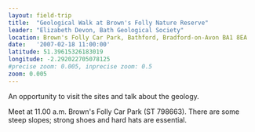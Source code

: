 ```yaml
---
layout: field-trip
title:  "Geological Walk at Brown's Folly Nature Reserve"
leader: "Elizabeth Devon, Bath Geological Society"
location: Brown's Folly Car Park, Bathford, Bradford-on-Avon BA1 8EA
date:   '2007-02-18 11:00:00'
latitude: 51.39615326183019
longitude: -2.292022705078125
#precise zoom: 0.005, inprecise zoom: 0.5
zoom: 0.005
---
```

An opportunity to visit the sites and talk about the geology.

Meet at 11.00 a.m. Brown's Folly Car Park (ST 798663). There are some steep slopes; strong shoes and hard hats are essential.